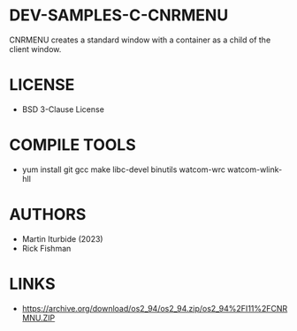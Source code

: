 # DEV-SAMPLES-C-CNRMENU
CNRMENU creates a standard window with a container as a child of the client window.

LICENSE
===============
* BSD 3-Clause License

COMPILE TOOLS
===============
* yum install git gcc make libc-devel binutils watcom-wrc watcom-wlink-hll
 
AUTHORS
===============
* Martin Iturbide (2023)
* Rick Fishman

LINKS
===============
* https://archive.org/download/os2_94/os2_94.zip/os2_94%2FI11%2FCNRMNU.ZIP
